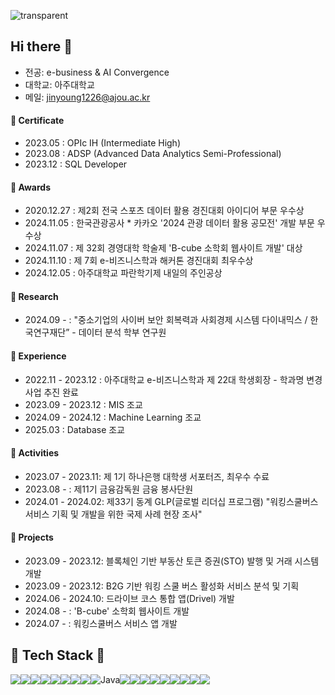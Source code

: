 ![transparent](https://capsule-render.vercel.app/api?type=waving&color=auto&text=Jinyoung's%20Page&height=220&fontSize=60)


## Hi there 👋 
- 전공: e-business & AI Convergence  
- 대학교: 아주대학교
- 메일: jinyoung1226@ajou.ac.kr

#### 📜 Certificate
- 2023.05 : OPIc IH (Intermediate High)
- 2023.08 : ADSP (Advanced Data Analytics Semi-Professional)
- 2023.12 : SQL Developer

#### 🏅 Awards
- 2020.12.27 : 제2회 전국 스포츠 데이터 활용 경진대회 아이디어 부문 우수상
- 2024.11.05 : 한국관광공사 * 카카오 '2024 관광 데이터 활용 공모전' 개발 부문 우수상
- 2024.11.07 : 제 32회 경영대학 학술제 'B-cube 소학회 웹사이트 개발' 대상
- 2024.11.10 : 제 7회 e-비즈니스학과 해커톤 경진대회 최우수상
- 2024.12.05 : 아주대학교 파란학기제 내일의 주인공상

#### 🔬 Research
- 2024.09 -  : "중소기업의 사이버 보안 회복력과 사회경제 시스템 다이내믹스 / 한국연구재단” - 데이터 분석 학부 연구원

#### 👔 Experience
- 2022.11 - 2023.12 : 아주대학교 e-비즈니스학과 제 22대 학생회장 - 학과명 변경 사업 추진 완료
- 2023.09 - 2023.12 : MIS 조교
- 2024.09 - 2024.12 : Machine Learning 조교
- 2025.03 : Database 조교

#### 📍 Activities
- 2023.07 - 2023.11: 제 1기 하나은행 대학생 서포터즈, 최우수 수료
- 2023.08 - : 제11기 금융감독원 금융 봉사단원
- 2024.01 - 2024.02: 제33기 동계 GLP(글로벌 리더십 프로그램) "워킹스쿨버스 서비스 기획 및 개발을 위한 국제 사례 현장 조사"

#### 📗 Projects
- 2023.09 - 2023.12:  블록체인 기반 부동산 토큰 증권(STO) 발행 및 거래 시스템 개발
- 2023.09 - 2023.12: B2G 기반 워킹 스쿨 버스 활성화 서비스 분석 및 기획
- 2024.06 - 2024.10: 드라이브 코스 통합 앱(Drivel) 개발
- 2024.08 - : 'B-cube' 소학회 웹사이트 개발
- 2024.07 - : 워킹스쿨버스 서비스 앱 개발


## 🍔 Tech Stack 🍔
<div style="display:flex; flex-direction:row;">
 <img src="https://img.shields.io/badge/HTML5-E34F26?style=for-the-badge&logo=HTML5&logoColor=white">
 <img src="https://img.shields.io/badge/CSS3-1572B6?style=for-the-badge&logo=CSS3&logoColor=white">
 <img src="https://img.shields.io/badge/JavaScript-F7DF1E?style=for-the-badge&logo=JavaScript&logoColor=white">
  <img src="https://img.shields.io/badge/r-%23276DC3.svg?style=for-the-badge&logo=r&logoColor=white">
 <br>
  <img src="https://img.shields.io/badge/React-61DAFB?style=for-the-badge&logo=React&logoColor=white">
  <img src="https://img.shields.io/badge/ReactNative-61DAFB?style=for-the-badge&logo=React&logoColor=white">
 <img src="https://img.shields.io/badge/Python-3776AB?style=for-the-badge&logo=Python&logoColor=white">
  <br>
 <img src="https://img.shields.io/badge/MySQL-4479A1?style=for-the-badge&logo=MySQL&logoColor=white">
  <img alt="Java" src ="https://img.shields.io/badge/Java-007396.svg?&style=for-the-badge&logo=OpenJDK&logoColor=white"/>
  <img src="https://img.shields.io/badge/Spring-6DB33F?style=for-the-badge&logo=Spring&logoColor=white">
  <img src="https://img.shields.io/badge/Spring Boot-6DB33F?style=for-the-badge&logo=Spring Boot&logoColor=white">
  <img src="https://img.shields.io/badge/Spring Security-6DB33F?style=for-the-badge&logo=Spring Security&logoColor=white">
  <img src="https://img.shields.io/badge/Redis-FF4438?style=for-the-badge&logo=Redis&logoColor=white">
 <br>
 <img src="https://img.shields.io/badge/git-F05032?style=for-the-badge&logo=git&logoColor=white">
 <img src="https://img.shields.io/badge/nginx-%23009639.svg?style=for-the-badge&logo=nginx&logoColor=white">
 <img src="https://img.shields.io/badge/Amazon AWS-232F3E?style=for-the-badge&logo=AWS&logoColor=white">
 <img src="https://img.shields.io/badge/Docker-2496ED?style=for-the-badge&logo=Docker&logoColor=white">
 <img src="https://img.shields.io/badge/Jenkins-D24939?style=for-the-badge&logo=Jenkins&logoColor=white">
</div>



















